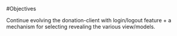 #Objectives

Continue evolving the donation-client with login/logout feature + a mechanism for selecting revealing the various view/models.

